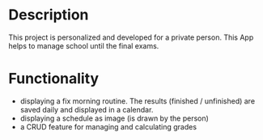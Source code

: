 # Description
This project is personalized and developed for a private person. This App helps to manage school until the final exams.

# Functionality
* displaying a fix morning routine. The results (finished / unfinished) are saved daily and displayed in a calendar.
* displaying a schedule as image (is drawn by the person)
* a CRUD feature for managing and calculating grades
